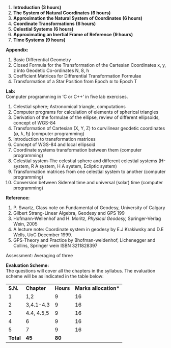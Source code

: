 1. **Introduction** **(3 hours)**
2. **The System of Natural Coordinates** **(6 hours)**
3. **Approximation the Natural System of Coordinates** **(6 hours)**
4. **Coordinate Transformations** **(6 hours)**
5. **Celestial Systems** **(6 hours)**
6. **Approximating an Inertial Frame of Reference** **(9 hours)**
7. **Time Systems** **(9 hours)**

**Appendix:**

1. Basic Differential Geometry
2. Closed Formula for the Transformation of the Cartesian Coordinates x, y, z into Geodetic Co-ordinates N, 8, h
3. Coefficient Matrices for Differential Transformation Formulae
4. Transformation of a Star Position from Epoch ≅ to Epoch T

**Lab:**  
Computer programming in &lsquo;C or C++&rsquo; in five lab exercises.

1. Celestial sphere; Astronomical triangle, computations
2. Computer programs for calculation of elements of spherical triangles
3. Derivation of the formulae of the ellipse, review of different ellipsoids, concept of WGS-84
4. Transformation of Cartesian (X, Y, Z) to curvilinear geodetic coordinates (∅, λ, ђ) (computer programming)
5. Introduction to transformation matrices
6. Concept of WGS-84 and local ellipsoid
7. Coordinate systems transformation between them (computer programming)
8. Celestial system-The celestial sphere and different celestial systems (H-system, R A system, H A system, Ecliptic system)
9. Transformation matrices from one celestial system to another (computer programming)
10. Conversion between Sidereal time and universal (solar) time (computer programming)

**Reference:**

1. P. Swartz, Class note on Fundamental of Geodesy, University of Calgary
2. Gilbert Strang-Linear Algebra, Geodesy and GPS 199
3. Hofmann-Wellenhof and H. Moritz, *Physical Geodesy,* Springer-Verlag Wein, 2005
4. A lecture note: Coordinate system in geodesy by E.J Krakiwsky and D.E Wells, UoC December 1999.
5. GPS-Theory and Practice by Bhofman-weldenhof, Lichenegger and Collins, Springer wein ISBN 3211828397

Assessment: Averaging of three

**Evaluation Scheme:**  
The questions will cover all the chapters in the syllabus. The evaluation scheme will be as indicated in the table below:

|           |             |           |                        |
| --------- | ----------- | --------- | ---------------------- |
| **S.N.**  | **Chapter** | **Hours** | **Marks allocation\*** |
| 1         | 1,2         | 9         | 16                     |
| 2         | 3,4.1-4.3   | 9         | 16                     |
| 3         | 4.4, 4.5,5  | 9         | 16                     |
| 4         | 6           | 9         | 16                     |
| 5         | 7           | 9         | 16                     |
| **Total** | **45**      | **80**    |

